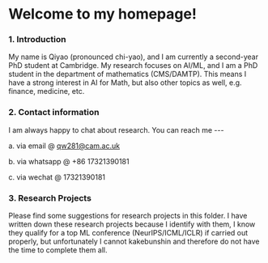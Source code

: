 # Welcome to my homepage!

### 1. Introduction
My name is Qiyao (pronounced chi-yao), and I am currently a second-year PhD student at Cambridge. My research focuses on AI/ML, and I am a PhD student in the department of mathematics (CMS/DAMTP). This means I have a strong interest in AI for Math, but also other topics as well, e.g. finance, medicine, etc.

### 2. Contact information
I am always happy to chat about research. You can reach me ---

a. via email @ qw281@cam.ac.uk

b. via whatsapp @ +86 17321390181

c. via wechat @ 17321390181

### 3. Research Projects
Please find some suggestions for research projects in this folder. I have written down these research projects because I identify with them, I know they qualify for a top ML conference (NeurIPS/ICML/ICLR) if carried out properly, but unfortunately I cannot kakebunshin and therefore do not have the time to complete them all.
